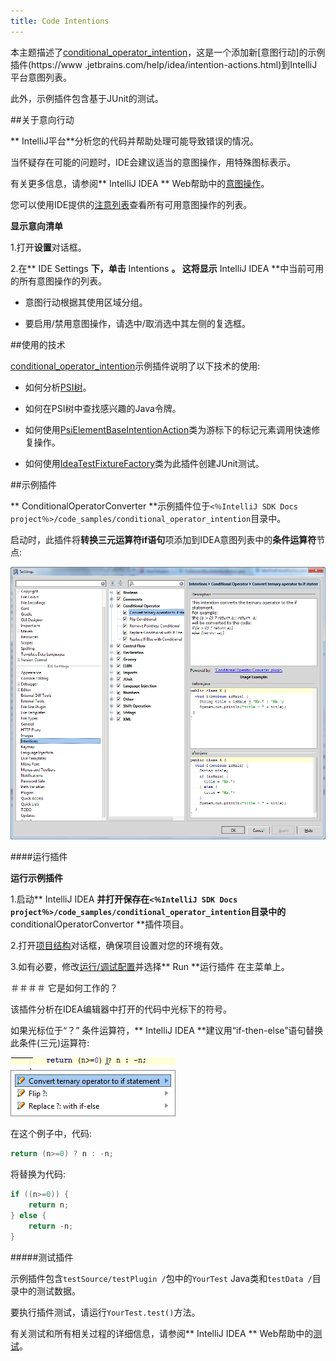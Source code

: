 ```yaml
---
title: Code Intentions
---
```


本主题描述了[conditional_operator_intention](https://github.com/JetBrains/intellij-sdk-docs/tree/master/code_samples/conditional_operator_intention)，这是一个添加新[意图行动]的示例插件(https://www 
.jetbrains.com/help/idea/intention-actions.html)到IntelliJ平台意图列表。

此外，示例插件包含基于JUnit的测试。


##关于意向行动


** IntelliJ平台**分析您的代码并帮助处理可能导致错误的情况。

当怀疑存在可能的问题时，IDE会建议适当的意图操作，用特殊图标表示。

有关更多信息，请参阅** IntelliJ IDEA ** Web帮助中的[意图操作](https://www.jetbrains.com/help/idea/intention-actions.html)。


您可以使用IDE提供的[注意列表](https://www.jetbrains.com/help/idea/intention-actions.html#intention-settings)查看所有可用意图操作的列表。


**显示意向清单**


1.打开**设置**对话框。

2.在** IDE Settings **下，单击** Intentions **。
这将显示** IntelliJ IDEA **中当前可用的所有意图操作的列表。

 - 意图行动根据其使用区域分组。

 - 要启用/禁用意图操作，请选中/取消选中其左侧的复选框。


##使用的技术


[conditional_operator_intention](https://github.com/JetBrains/intellij-sdk-docs/tree/master/code_samples/conditional_operator_intention)示例插件说明了以下技术的使用:


 - 如何分析[PSI树](/basics/architectural_overview/psi_files.md)。

 - 如何在PSI树中查找感兴趣的Java令牌。

 - 如何使用[PsiElementBaseIntentionAction](upsource:///platform/lang-api/src/com/intellij/codeInsight/intention/PsiElementBaseIntentionAction.java)类为游标下的标记元素调用快速修复操作。

 - 如何使用[IdeaTestFixtureFactory](upsource:///platform/testFramework/src/com/intellij/testFramework/fixtures/IdeaTestFixtureFactory.java)类为此插件创建JUnit测试。


##示例插件


** ConditionalOperatorConverter **示例插件位于`<％IntelliJ SDK Docs project％>/code_samples/conditional_operator_intention`目录中。

启动时，此插件将**转换三元运算符if语句**项添加到IDEA意图列表中的**条件运算符**节点:


![](IMG/IntentionsList.png)


####运行插件


**运行示例插件**


1.启动** IntelliJ IDEA **并打开保存在`<％IntelliJ SDK Docs project％>/code_samples/conditional_operator_intention`目录中的** conditionalOperatorConvertor **插件项目。

2.打开[项目结构](https://www.jetbrains.com/help/idea/project-structure-dialog.html)对话框，确保项目设置对您的环境有效。

3.如有必要，修改[运行/调试配置](https://www.jetbrains.com/idea/webhelp/run-debug-configuration-plugin.html)并选择** Run **运行插件
在主菜单上。


＃＃＃＃ 它是如何工作的？


该插件分析在IDEA编辑器中打开的代码中光标下的符号。

如果光标位于“？”
条件运算符，** IntelliJ IDEA **建议用“if-then-else”语句替换此条件(三元)运算符:


![](IMG/TernaryOperator.png)


在这个例子中，代码:


```java
return (n>=0) ? n : -n;
```

将替换为代码:


```java
if ((n>=0)) {
    return n;
} else {
    return -n;
}
```

#####测试插件


示例插件包含`testSource/testPlugin /`包中的`YourTest` Java类和`testData /`目录中的测试数据。

要执行插件测试，请运行`YourTest.test()`方法。


有关测试和所有相关过程的详细信息，请参阅** IntelliJ IDEA ** Web帮助中的[测试](https://www.jetbrains.com/help/idea/performing-tests.html)。


